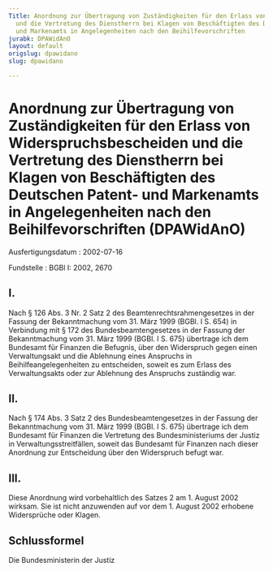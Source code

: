 ```yaml
---
Title: Anordnung zur Übertragung von Zuständigkeiten für den Erlass von Widerspruchsbescheiden
  und die Vertretung des Dienstherrn bei Klagen von Beschäftigten des Deutschen Patent-
  und Markenamts in Angelegenheiten nach den Beihilfevorschriften
jurabk: DPAWidAnO
layout: default
origslug: dpawidano
slug: dpawidano

---
```


# Anordnung zur Übertragung von Zuständigkeiten für den Erlass von Widerspruchsbescheiden und die Vertretung des Dienstherrn bei Klagen von Beschäftigten des Deutschen Patent- und Markenamts in Angelegenheiten nach den Beihilfevorschriften (DPAWidAnO)

Ausfertigungsdatum
:   2002-07-16

Fundstelle
:   BGBl I: 2002, 2670

## I.

Nach § 126 Abs. 3 Nr. 2 Satz 2 des Beamtenrechtsrahmengesetzes in der
Fassung der Bekanntmachung vom 31. März 1999 (BGBl. I S. 654) in
Verbindung mit § 172 des Bundesbeamtengesetzes in der Fassung der
Bekanntmachung vom 31. März 1999 (BGBl. I S. 675) übertrage ich dem
Bundesamt für Finanzen die Befugnis, über den Widerspruch gegen einen
Verwaltungsakt und die Ablehnung eines Anspruchs in
Beihilfeangelegenheiten zu entscheiden, soweit es zum Erlass des
Verwaltungsakts oder zur Ablehnung des Anspruchs zuständig war.

## II.

Nach § 174 Abs. 3 Satz 2 des Bundesbeamtengesetzes in der Fassung der
Bekanntmachung vom 31. März 1999 (BGBl. I S. 675) übertrage ich dem
Bundesamt für Finanzen die Vertretung des Bundesministeriums der
Justiz in Verwaltungsstreitfällen, soweit das Bundesamt für Finanzen
nach dieser Anordnung zur Entscheidung über den Widerspruch befugt
war.

## III.

Diese Anordnung wird vorbehaltlich des Satzes 2 am 1. August 2002
wirksam. Sie ist nicht anzuwenden auf vor dem 1. August 2002 erhobene
Widersprüche oder Klagen.

## Schlussformel

Die Bundesministerin der Justiz

